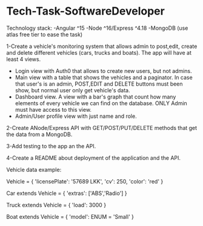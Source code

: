 # Tech-Task-SoftwareDeveloper

Technology stack:
-Angular ^15
-Node ^16/Express ^4.18
-MongoDB (use atlas free tier to ease the task)

1-Create a vehicle's monitoring system that allows admin to post,edit, create and delete different vehicles (cars, trucks and boats). The app will have at least 4 views.

- Login view with Auth0 that allows to create new users, but not admins.
- Main view with a table that shows the vehicles and a paginator. In case that user's is an admin, POST,EDIT and DELETE buttons must been show, but normal user only get vehicle's data.
- Dashboard view. A view with a bar's graph that count how many elements of every vehicle we can find on the database. ONLY Admin must have access to this view.
- Admin/User profile view with just name and role.

2-Create ANode/Express API with GET/POST/PUT/DELETE methods that get the data from a MongoDB.

3-Add testing to the app an the API.

4-Create a README about deployment of the application and the API.

Vehicle data example:

Vehicle = {
  'licensePlate': '57689 LKK',
  'cv': 250,
  'color': 'red'
}

Car extends Vehicle = {
  'extras': ['ABS','Radio']
}

Truck extends Vehicle = {
  'load': 3000
}

Boat extends Vehicle = {
  'model': ENUM = 'Small'
}

